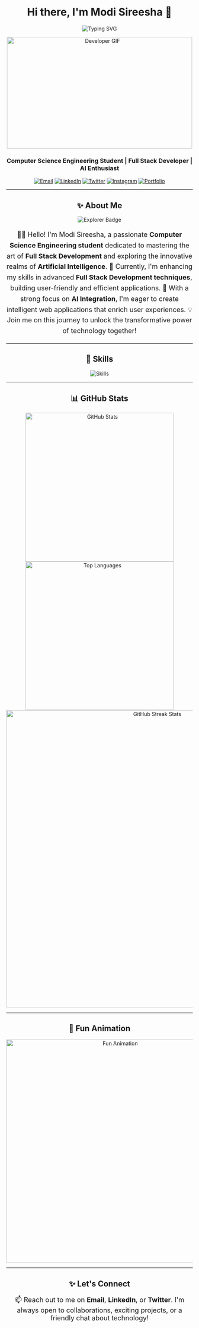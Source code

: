 <h1 align="center">Hi there, I'm Modi Sireesha 👋</h1>

<p align="center">
  <img src="https://readme-typing-svg.herokuapp.com?font=Fira+Code&weight=600&size=30&duration=3000&pause=1000&color=FF6F91&center=true&vCenter=true&width=600&height=50&lines=Full+Stack+Developer;AI+Enthusiast;Prompt+Engineer;Open+Source+Contributor" alt="Typing SVG">
</p>

<div align="center">
  <img src="https://media.giphy.com/media/qgQUggAC3Pfv687qPC/giphy.gif" alt="Developer GIF" width="500" height="300">
</div>

<h3 align="center">Computer Science Engineering Student | Full Stack Developer | AI Enthusiast</h3>

<p align="center">
  <a href="mailto:modisireesha09@gmail.com"><img src="https://img.shields.io/badge/Email-modisireesha09%40gmail.com-%23333?style=for-the-badge&logo=gmail" alt="Email"></a>
  <a href="https://www.linkedin.com/in/modi-sireesha-63ba47279/" target="_blank"><img src="https://img.shields.io/badge/LinkedIn-Modi%20Sireesha-%230077B5?style=for-the-badge&logo=linkedin" alt="LinkedIn"></a>
  <a href="https://twitter.com/_sireeshamodi_" target="_blank"><img src="https://img.shields.io/badge/Twitter-@_sireeshamodi_-%231DA1F2?style=for-the-badge&logo=twitter" alt="Twitter"></a>
  <a href="https://instagram.com/sireesha_modi" target="_blank"><img src="https://img.shields.io/badge/Instagram-@sireesha_modi-%23E4405F?style=for-the-badge&logo=instagram" alt="Instagram"></a>
  <a href="https://modisireesha-portfolio.vercel.app/" target="_blank"><img src="https://img.shields.io/badge/Portfolio-Visit%20Here-%23008080?style=for-the-badge&logo=portfolio" alt="Portfolio"></a>
</p>

---

<h2 align="center">✨ About Me</h2>

<div align="center">
  <img src="https://img.shields.io/badge/Explorer-Lifelong Learner-%239b59b6?style=for-the-badge" alt="Explorer Badge">
</div>

<p align="center" style="font-size: 18px; line-height: 1.6;">
👩‍💻 Hello! I'm Modi Sireesha, a passionate <b>Computer Science Engineering student</b> dedicated to mastering the art of 
<b>Full Stack Development</b> and exploring the innovative realms of <b>Artificial Intelligence</b>.  
🌱 Currently, I'm enhancing my skills in advanced <b>Full Stack Development techniques</b>, building user-friendly and efficient applications.  
🎯 With a strong focus on <b>AI Integration</b>, I'm eager to create intelligent web applications that enrich user experiences.  
💡 Join me on this journey to unlock the transformative power of technology together!
</p>

---

<h2 align="center">🚀 Skills</h2>

<div align="center">
  <img src="https://skillicons.dev/icons?i=html,css,js,ts,angular,nodejs,java,python,spring,mysql,mongodb,sqlite,aws,postman&theme=light" alt="Skills">
</div>

---

<h2 align="center">📊 GitHub Stats</h2>

<div align="center">
  <img src="https://github-readme-stats.vercel.app/api?username=sireesha0904&show_icons=true&theme=radical" alt="GitHub Stats" width="400px">
  <img src="https://github-readme-stats.vercel.app/api/top-langs/?username=sireesha0904&layout=compact&theme=radical" alt="Top Languages" width="400px">
</div>

<div align="center">
  <img src="https://github-readme-streak-stats.herokuapp.com/?user=sireesha0904&theme=radical" alt="GitHub Streak Stats" width="800px">
</div>

---

<h2 align="center">🌈 Fun Animation</h2>

<div align="center">
  <img src="https://media.giphy.com/media/LMcB8XospGZO8UQq87/giphy.gif" alt="Fun Animation" width="600px">
</div>

---

<h2 align="center">✨ Let's Connect</h2>

<p align="center" style="font-size: 18px;">
📫 Reach out to me on <b>Email</b>, <b>LinkedIn</b>, or <b>Twitter</b>. I'm always open to collaborations, exciting projects, or a friendly chat about technology!
</p>

